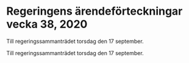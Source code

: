 # Regeringens ärendeförteckningar vecka 38, 2020

Till regeringssammanträdet torsdag den 17 september.

Till regeringssammanträdet torsdag den 17 september.
